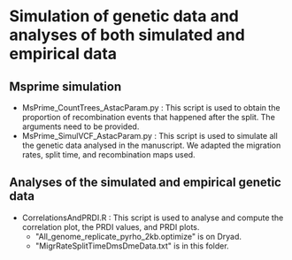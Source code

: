 # Simulation of genetic data and analyses of both simulated and empirical data

## Msprime simulation
* MsPrime_CountTrees_AstacParam.py : This script is used to obtain the proportion of recombination events that happened after the split. The arguments need to be provided.
* MsPrime_SimulVCF_AstacParam.py : This script is used to simulate all the genetic data analysed in the manuscript. We adapted the migration rates, split time, and recombination maps used.
## Analyses of the simulated and empirical genetic data
* CorrelationsAndPRDI.R : This script is used to analyse and compute the correlation plot, the PRDI values, and PRDI plots.
  * "All_genome_replicate_pyrho_2kb.optimize" is on Dryad.
  *  "MigrRateSplitTimeDmsDmeData.txt" is in this folder.
